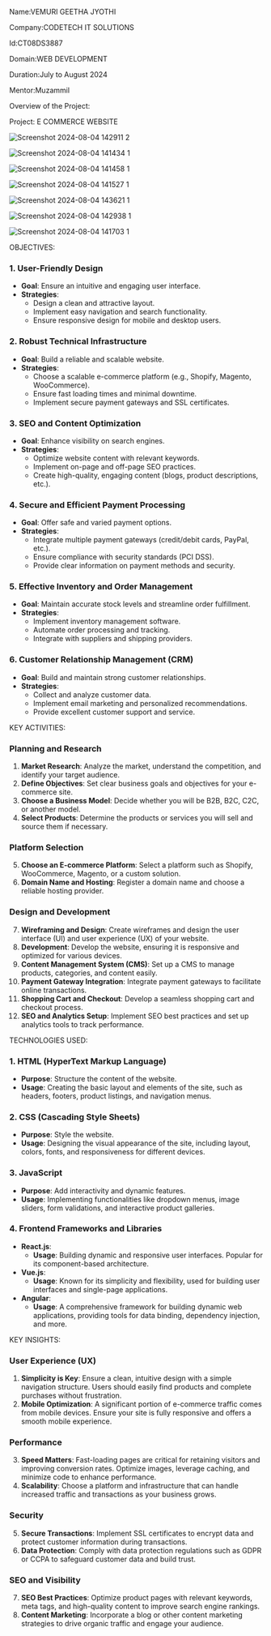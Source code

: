 Name:VEMURI GEETHA JYOTHI

Company:CODETECH IT SOLUTIONS

Id:CT08DS3887

Domain:WEB DEVELOPMENT

Duration:July to August 2024

Mentor:Muzammil

Overview of the Project:

Project: E COMMERCE WEBSITE

![Screenshot 2024-08-04 142911 2](https://github.com/user-attachments/assets/32f9d335-d062-4f9e-83e1-64c7e55260a9)

![Screenshot 2024-08-04 141434 1](https://github.com/user-attachments/assets/140a0d5b-909e-4667-8c6b-1a0984aad1d3)

![Screenshot 2024-08-04 141458 1](https://github.com/user-attachments/assets/589f788c-07e7-4325-92ac-99f1309d12ed)

![Screenshot 2024-08-04 141527 1](https://github.com/user-attachments/assets/778542e5-0ba6-42eb-a915-c55176791273)

![Screenshot 2024-08-04 143621 1](https://github.com/user-attachments/assets/a34bb03d-b9fa-4e49-bf71-0f2c154b6c37)

![Screenshot 2024-08-04 142938 1](https://github.com/user-attachments/assets/39d3e8df-5e60-49f4-ae87-e16f9acf27da)

![Screenshot 2024-08-04 141703 1](https://github.com/user-attachments/assets/ef6cc900-edc0-4912-9d8b-00e94d39311b)

OBJECTIVES:

### 1. **User-Friendly Design**
- **Goal**: Ensure an intuitive and engaging user interface.
- **Strategies**: 
  - Design a clean and attractive layout.
  - Implement easy navigation and search functionality.
  - Ensure responsive design for mobile and desktop users.

### 2. **Robust Technical Infrastructure**
- **Goal**: Build a reliable and scalable website.
- **Strategies**: 
  - Choose a scalable e-commerce platform (e.g., Shopify, Magento, WooCommerce).
  - Ensure fast loading times and minimal downtime.
  - Implement secure payment gateways and SSL certificates.

### 3. **SEO and Content Optimization**
- **Goal**: Enhance visibility on search engines.
- **Strategies**: 
  - Optimize website content with relevant keywords.
  - Implement on-page and off-page SEO practices.
  - Create high-quality, engaging content (blogs, product descriptions, etc.).

### 4. **Secure and Efficient Payment Processing**
- **Goal**: Offer safe and varied payment options.
- **Strategies**: 
  - Integrate multiple payment gateways (credit/debit cards, PayPal, etc.).
  - Ensure compliance with security standards (PCI DSS).
  - Provide clear information on payment methods and security.

### 5. **Effective Inventory and Order Management**
- **Goal**: Maintain accurate stock levels and streamline order fulfillment.
- **Strategies**: 
  - Implement inventory management software.
  - Automate order processing and tracking.
  - Integrate with suppliers and shipping providers.

### 6. **Customer Relationship Management (CRM)**
- **Goal**: Build and maintain strong customer relationships.
- **Strategies**: 
  - Collect and analyze customer data.
  - Implement email marketing and personalized recommendations.
  - Provide excellent customer support and service.

KEY ACTIVITIES:

### Planning and Research
1. **Market Research**: Analyze the market, understand the competition, and identify your target audience.
2. **Define Objectives**: Set clear business goals and objectives for your e-commerce site.
3. **Choose a Business Model**: Decide whether you will be B2B, B2C, C2C, or another model.
4. **Select Products**: Determine the products or services you will sell and source them if necessary.

### Platform Selection
5. **Choose an E-commerce Platform**: Select a platform such as Shopify, WooCommerce, Magento, or a custom solution.
6. **Domain Name and Hosting**: Register a domain name and choose a reliable hosting provider.

### Design and Development
7. **Wireframing and Design**: Create wireframes and design the user interface (UI) and user experience (UX) of your website.
8. **Development**: Develop the website, ensuring it is responsive and optimized for various devices.
9. **Content Management System (CMS)**: Set up a CMS to manage products, categories, and content easily.
10. **Payment Gateway Integration**: Integrate payment gateways to facilitate online transactions.
11. **Shopping Cart and Checkout**: Develop a seamless shopping cart and checkout process.
12. **SEO and Analytics Setup**: Implement SEO best practices and set up analytics tools to track performance.
    
TECHNOLOGIES USED:
### 1. **HTML (HyperText Markup Language)**
- **Purpose**: Structure the content of the website.
- **Usage**: Creating the basic layout and elements of the site, such as headers, footers, product listings, and navigation menus.

### 2. **CSS (Cascading Style Sheets)**
- **Purpose**: Style the website.
- **Usage**: Designing the visual appearance of the site, including layout, colors, fonts, and responsiveness for different devices.

### 3. **JavaScript**
- **Purpose**: Add interactivity and dynamic features.
- **Usage**: Implementing functionalities like dropdown menus, image sliders, form validations, and interactive product galleries.

### 4. **Frontend Frameworks and Libraries**
- **React.js**: 
  - **Usage**: Building dynamic and responsive user interfaces. Popular for its component-based architecture.
- **Vue.js**: 
  - **Usage**: Known for its simplicity and flexibility, used for building user interfaces and single-page applications.
- **Angular**: 
  - **Usage**: A comprehensive framework for building dynamic web applications, providing tools for data binding, dependency injection, and more.

KEY INSIGHTS:
### User Experience (UX)
1. **Simplicity is Key**: Ensure a clean, intuitive design with a simple navigation structure. Users should easily find products and complete purchases without frustration.
2. **Mobile Optimization**: A significant portion of e-commerce traffic comes from mobile devices. Ensure your site is fully responsive and offers a smooth mobile experience.

### Performance
3. **Speed Matters**: Fast-loading pages are critical for retaining visitors and improving conversion rates. Optimize images, leverage caching, and minimize code to enhance performance.
4. **Scalability**: Choose a platform and infrastructure that can handle increased traffic and transactions as your business grows.

### Security
5. **Secure Transactions**: Implement SSL certificates to encrypt data and protect customer information during transactions.
6. **Data Protection**: Comply with data protection regulations such as GDPR or CCPA to safeguard customer data and build trust.

### SEO and Visibility
7. **SEO Best Practices**: Optimize product pages with relevant keywords, meta tags, and high-quality content to improve search engine rankings.
8. **Content Marketing**: Incorporate a blog or other content marketing strategies to drive organic traffic and engage your audience.




